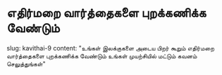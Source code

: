 # எதிர்மறை வார்த்தைகளை புறக்கணிக்க வேண்டும்
slug: kavithai-9
content: "உங்கள் இலக்குகளை
அடைய பிறர் கூறும்
எதிர்மறை வார்த்தைகளை
புறக்கணிக்க வேண்டும்
உங்கள் முயற்சியில் மட்டும்
கவனம் செலுத்துங்கள்"